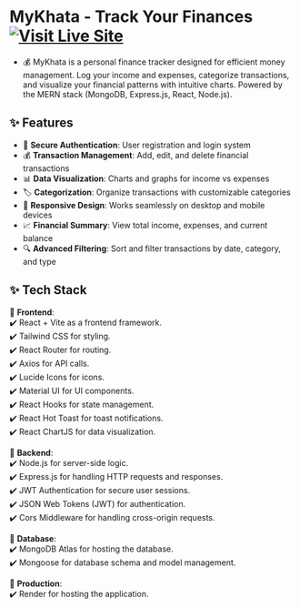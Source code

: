 ﻿# MyKhata - Track Your Finances  [![Visit Live Site](https://img.shields.io/badge/Visit-Live%20Site-brightgreen?style=for-the-badge)](https://mykhata-frontend.onrender.com/)

- 💰 MyKhata is a personal finance tracker designed for efficient money management. Log your income and expenses, categorize transactions, and visualize your financial patterns with intuitive charts. Powered by the MERN stack (MongoDB, Express.js, React, Node.js).

## ✨ Features

- 🔐 **Secure Authentication**: User registration and login system
- 💰 **Transaction Management**: Add, edit, and delete financial transactions
- 📊 **Data Visualization**: Charts and graphs for income vs expenses
- 🏷️ **Categorization**: Organize transactions with customizable categories
- 📱 **Responsive Design**: Works seamlessly on desktop and mobile devices
- 📈 **Financial Summary**: View total income, expenses, and current balance
- 🔍 **Advanced Filtering**: Sort and filter transactions by date, category, and type

## ✨ Tech Stack

💫 **Frontend**:   
  ✔️ React + Vite as a frontend framework.  
  ✔️ Tailwind CSS for styling.   
  ✔️ React Router for routing.   
  ✔️ Axios for API calls.       
  ✔️ Lucide Icons for icons.   
  ✔️ Material UI for UI components.   
  ✔️ React Hooks for state management.   
  ✔️ React Hot Toast for toast notifications.   
  ✔️ React ChartJS for data visualization.   

💫 **Backend**:    
  ✔️ Node.js for server-side logic.  
  ✔️ Express.js for handling HTTP requests and responses.   
  ✔️ JWT Authentication for secure user sessions.   
  ✔️ JSON Web Tokens (JWT) for authentication.   
  ✔️ Cors Middleware for handling cross-origin requests.   

💫 **Database**:   
  ✔️ MongoDB Atlas for hosting the database.    
  ✔️ Mongoose for database schema and model management.   

💫 **Production**:    
  ✔️ Render for hosting the application.   
